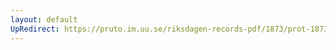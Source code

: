 ```yaml
---
layout: default
UpRedirect: https://pruto.im.uu.se/riksdagen-records-pdf/1873/prot-1873--fk--518.pdf
---
```

